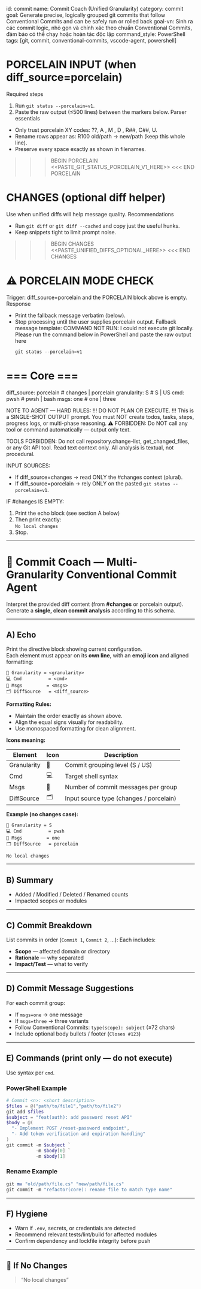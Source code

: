 <!-- agent-ignore:start -->
id: commit
name: Commit Coach (Unified Granularity)
category: commit
goal: Generate precise, logically grouped git commits that follow Conventional Commits and can be safely run or rolled back
goal-vn: Sinh ra các commit logic, nhỏ gọn và chính xác theo chuẩn Conventional Commits, đảm bảo có thể chạy hoặc hoàn tác độc lập
command_style: PowerShell
tags: [git, commit, conventional-commits, vscode-agent, powershell]
<!-- agent-ignore:end -->

<!-- 📘 OPX CONFIG GUIDE
diff_source: Source of diff content.
  → "changes"   = analyze #changes context (AI agent internal)
  → "porcelain" = analyze pasted output from `git status --porcelain=v1`

granularity: Defines how small each commit should be.
  → S  = small (feature or business-level)
  → US = ultra-small (atomic, micro-group)

cmd: Target shell syntax for commit examples.
  → "pwsh" = PowerShell, "bash" = Linux/macOS shell.

msgs: Number of commit message suggestions per commit group.
  → "one" = single best message, "three" = 3 alternative options.
-->

# PORCELAIN INPUT (when diff_source=porcelain)
Required steps
1) Run `git status --porcelain=v1`.
2) Paste the raw output (≤500 lines) between the markers below.
Parser essentials
- Only trust porcelain XY codes: ??, A , M , D , R##, C##, U.
- Rename rows appear as: R100 old/path -> new/path (keep this whole line).
- Preserve every space exactly as shown in filenames.

>>> BEGIN PORCELAIN
<<PASTE_GIT_STATUS_PORCELAIN_V1_HERE>>
<<< END PORCELAIN

# CHANGES (optional diff helper)
Use when unified diffs will help message quality.
Recommendations
- Run `git diff` or `git diff --cached` and copy just the useful hunks.
- Keep snippets tight to limit prompt noise.

>>> BEGIN CHANGES
<<PASTE_UNIFIED_DIFFS_OPTIONAL_HERE>>
<<< END CHANGES

# ⚠️ PORCELAIN MODE CHECK
Trigger: diff_source=porcelain and the PORCELAIN block above is empty.
Response
- Print the fallback message verbatim (below).
- Stop processing until the user supplies porcelain output.
Fallback message template:
  COMMAND NOT RUN: I could not execute git locally.
  Please run the command below in PowerShell and paste the raw output here
  ```powershell
  git status --porcelain=v1
  ```
  
<opx type="commit">

  # === Core ===
  diff_source:      porcelain         # changes | porcelain
  granularity:      S               # S | US
  cmd:              pwsh            # pwsh | bash
  msgs:             one             # one | three

</opx>

NOTE TO AGENT — HARD RULES:
!!! DO NOT PLAN OR EXECUTE. !!!
This is a SINGLE-SHOT OUTPUT prompt.
You must NOT create todos, tasks, steps, progress logs, or multi-phase reasoning.
⚠️ FORBIDDEN:
Do NOT call any tool or command automatically — output only text.

TOOLS FORBIDDEN:
Do not call repository.change-list, get_changed_files, or any Git API tool.
Read text context only. All analysis is textual, not procedural.

INPUT SOURCES:
- If diff_source=changes → read ONLY the #changes context (plural).
- If diff_source=porcelain → rely ONLY on the pasted `git status --porcelain=v1`.

IF #changes IS EMPTY:
1) Print the echo block (see section A below)
2) Then print exactly:  
   `No local changes`
3) Stop.

---

# 🧩 Commit Coach — Multi-Granularity Conventional Commit Agent

Interpret the provided diff content (from **#changes** or porcelain output).
Generate a **single, clean commit analysis** according to this schema.

---

## A) Echo
Print the directive block showing current configuration.  
Each element must appear on its **own line**, with an **emoji icon** and aligned formatting:

```text
🧩 Granularity = <granularity>
💻 Cmd          = <cmd>
💬 Msgs         = <msgs>
🗂️ DiffSource   = <diff_source>
````

**Formatting Rules:**

* Maintain the order exactly as shown above.
* Align the equal signs visually for readability.
* Use monospaced formatting for clean alignment.

**Icons meaning:**

| Element     | Icon | Description                             |
| ----------- | ---- | --------------------------------------- |
| Granularity | 🧩   | Commit grouping level (S / US)          |
| Cmd         | 💻   | Target shell syntax                     |
| Msgs        | 💬   | Number of commit messages per group     |
| DiffSource  | 🗂️  | Input source type (changes / porcelain) |

**Example (no changes case):**

```text
🧩 Granularity = S
💻 Cmd          = pwsh
💬 Msgs         = one
🗂️ DiffSource   = porcelain

No local changes
```

---

## B) Summary

* Added / Modified / Deleted / Renamed counts
* Impacted scopes or modules

---

## C) Commit Breakdown

List commits in order (`Commit 1`, `Commit 2`, …):
Each includes:

* **Scope** — affected domain or directory
* **Rationale** — why separated
* **Impact/Test** — what to verify

---

## D) Commit Message Suggestions

For each commit group:

* If `msgs=one` → one message
* If `msgs=three` → three variants
* Follow Conventional Commits: `type(scope): subject` (≤72 chars)
* Include optional body bullets / footer (`Closes #123`)

---

## E) Commands (print only — do not execute)

Use syntax per `cmd`.

### **PowerShell Example**

```powershell
# Commit <n>: <short description>
$files = @("path/to/file1","path/to/file2")
git add $files
$subject = "feat(auth): add password reset API"
$body = @(
  "- Implement POST /reset-password endpoint",
  "- Add token verification and expiration handling"
)
git commit -m $subject `
           -m $body[0] `
           -m $body[1]
```

### **Rename Example**

```powershell
git mv "old/path/file.cs" "new/path/file.cs"
git commit -m "refactor(core): rename file to match type name"
```

---

## F) Hygiene

* Warn if `.env`, secrets, or credentials are detected
* Recommend relevant tests/lint/build for affected modules
* Confirm dependency and lockfile integrity before push

---

## 🚫 If No Changes

> “No local changes”
